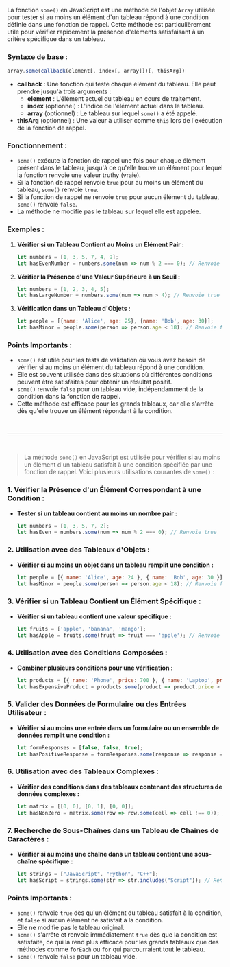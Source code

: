 La fonction `some()` en JavaScript est une méthode de l'objet `Array` utilisée pour tester si au moins un élément d'un tableau répond à une condition définie dans une fonction de rappel. Cette méthode est particulièrement utile pour vérifier rapidement la présence d'éléments satisfaisant à un critère spécifique dans un tableau.

### Syntaxe de base :
```javascript
array.some(callback(element[, index[, array]])[, thisArg])
```

- **callback** : Une fonction qui teste chaque élément du tableau. Elle peut prendre jusqu'à trois arguments :
  - **element** : L'élément actuel du tableau en cours de traitement.
  - **index** (optionnel) : L'indice de l'élément actuel dans le tableau.
  - **array** (optionnel) : Le tableau sur lequel `some()` a été appelé.
- **thisArg** (optionnel) : Une valeur à utiliser comme `this` lors de l'exécution de la fonction de rappel.

### Fonctionnement :
- `some()` exécute la fonction de rappel une fois pour chaque élément présent dans le tableau, jusqu'à ce qu'elle trouve un élément pour lequel la fonction renvoie une valeur truthy (vraie).
- Si la fonction de rappel renvoie `true` pour au moins un élément du tableau, `some()` renvoie `true`.
- Si la fonction de rappel ne renvoie `true` pour aucun élément du tableau, `some()` renvoie `false`.
- La méthode ne modifie pas le tableau sur lequel elle est appelée.

### Exemples :

1. **Vérifier si un Tableau Contient au Moins un Élément Pair :**
   ```javascript
   let numbers = [1, 3, 5, 7, 4, 9];
   let hasEvenNumber = numbers.some(num => num % 2 === 0); // Renvoie true
   ```

2. **Vérifier la Présence d'une Valeur Supérieure à un Seuil :**
   ```javascript
   let numbers = [1, 2, 3, 4, 5];
   let hasLargeNumber = numbers.some(num => num > 4); // Renvoie true
   ```

3. **Vérification dans un Tableau d'Objets :**
   ```javascript
   let people = [{name: 'Alice', age: 25}, {name: 'Bob', age: 30}];
   let hasMinor = people.some(person => person.age < 18); // Renvoie false
   ```

### Points Importants :
- `some()` est utile pour les tests de validation où vous avez besoin de vérifier si au moins un élément du tableau répond à une condition.
- Elle est souvent utilisée dans des situations où différentes conditions peuvent être satisfaites pour obtenir un résultat positif.
- `some()` renvoie `false` pour un tableau vide, indépendamment de la condition dans la fonction de rappel.
- Cette méthode est efficace pour les grands tableaux, car elle s'arrête dès qu'elle trouve un élément répondant à la condition.

<br>

<hr>

<br>

>La méthode `some()` en JavaScript est utilisée pour vérifier si au moins un élément d'un tableau satisfait à une condition spécifiée par une fonction de rappel. Voici plusieurs utilisations courantes de `some()` :

### 1. Vérifier la Présence d'un Élément Correspondant à une Condition :
- **Tester si un tableau contient au moins un nombre pair :**
  ```javascript
  let numbers = [1, 3, 5, 7, 2];
  let hasEven = numbers.some(num => num % 2 === 0); // Renvoie true
  ```

### 2. Utilisation avec des Tableaux d'Objets :
- **Vérifier si au moins un objet dans un tableau remplit une condition :**
  ```javascript
  let people = [{ name: 'Alice', age: 24 }, { name: 'Bob', age: 30 }];
  let hasMinor = people.some(person => person.age < 18); // Renvoie false
  ```

### 3. Vérifier si un Tableau Contient un Élément Spécifique :
- **Vérifier si un tableau contient une valeur spécifique :**
  ```javascript
  let fruits = ['apple', 'banana', 'mango'];
  let hasApple = fruits.some(fruit => fruit === 'apple'); // Renvoie true
  ```

### 4. Utilisation avec des Conditions Composées :
- **Combiner plusieurs conditions pour une vérification :**
  ```javascript
  let products = [{ name: 'Phone', price: 700 }, { name: 'Laptop', price: 1200 }];
  let hasExpensiveProduct = products.some(product => product.price > 1000); // Renvoie true
  ```

### 5. Valider des Données de Formulaire ou des Entrées Utilisateur :
- **Vérifier si au moins une entrée dans un formulaire ou un ensemble de données remplit une condition :**
  ```javascript
  let formResponses = [false, false, true];
  let hasPositiveResponse = formResponses.some(response => response === true); // Renvoie true
  ```

### 6. Utilisation avec des Tableaux Complexes :
- **Vérifier des conditions dans des tableaux contenant des structures de données complexes :**
  ```javascript
  let matrix = [[0, 0], [0, 1], [0, 0]];
  let hasNonZero = matrix.some(row => row.some(cell => cell !== 0)); // Renvoie true
  ```

### 7. Recherche de Sous-Chaînes dans un Tableau de Chaînes de Caractères :
- **Vérifier si au moins une chaîne dans un tableau contient une sous-chaîne spécifique :**
  ```javascript
  let strings = ["JavaScript", "Python", "C++"];
  let hasScript = strings.some(str => str.includes("Script")); // Renvoie true
  ```

### Points Importants :
- `some()` renvoie `true` dès qu'un élément du tableau satisfait à la condition, et `false` si aucun élément ne satisfait à la condition.
- Elle ne modifie pas le tableau original.
- `some()` s'arrête et renvoie immédiatement `true` dès que la condition est satisfaite, ce qui la rend plus efficace pour les grands tableaux que des méthodes comme `forEach` ou `for` qui parcourraient tout le tableau.
- `some()` renvoie `false` pour un tableau vide.